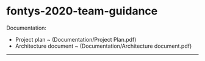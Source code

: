 ﻿# fontys-2020-team-guidance

Documentation:
  - Project plan ~ (Documentation/Project Plan.pdf)
  - Architecture document ~ (Documentation/Architecture document.pdf)
________________________________________________________________
